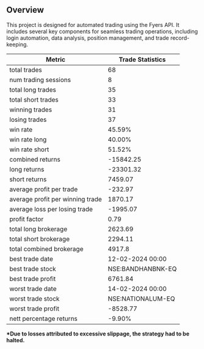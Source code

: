 
## Overview
This project is designed for automated trading using the Fyers API. It includes several key components for seamless trading operations, including login automation, data analysis, position management, and trade record-keeping.




| Metric                       | Trade Statistics     |
|------------------------------|----------------------|
| total trades                 | 68                   |
| num trading sessions         | 8                    |
| total long trades            | 35                   |
| total short trades           | 33                   |
| winning trades               | 31                   |
| losing trades                | 37                   |
| win rate                     | 45.59%               |
| win rate long                | 40.00%               |
| win rate short               | 51.52%               |
| combined returns             | -15842.25            |
| long returns                 | -23301.32            |
| short returns                | 7459.07              |
| average profit per trade     | -232.97              |
| average profit per winning trade | 1870.17          |
| average loss per losing trade   | -1995.07          |
| profit factor                | 0.79                 |
| total long brokerage         | 2623.69              |
| total short brokerage        | 2294.11              |
| total combined brokerage     | 4917.8               |
| best trade date              | 12-02-2024 00:00     |
| best trade stock             | NSE:BANDHANBNK-EQ    |
| best trade profit            | 6761.84              |
| worst trade date             | 14-02-2024 00:00     |
| worst trade stock            | NSE:NATIONALUM-EQ    |
| worst trade profit           | -8528.77             |
| nett percentage returns      | -9.90%               |


__*Due to losses attributed to excessive slippage, the strategy had to be halted.__

